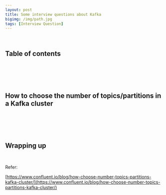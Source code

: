 ```yaml
---
layout: post
title: Some interview questions about Kafka
bigimg: /img/path.jpg
tags: [Interview Question]
---
```




<br>

## Table of contents





<br>

## 





<br>

## How to choose the number of topics/partitions in a Kafka cluster





<br>

## 






<br>

## Wrapping up







<br>

Refer:

[https://www.confluent.io/blog/how-choose-number-topics-partitions-kafka-cluster/](https://www.confluent.io/blog/how-choose-number-topics-partitions-kafka-cluster/)